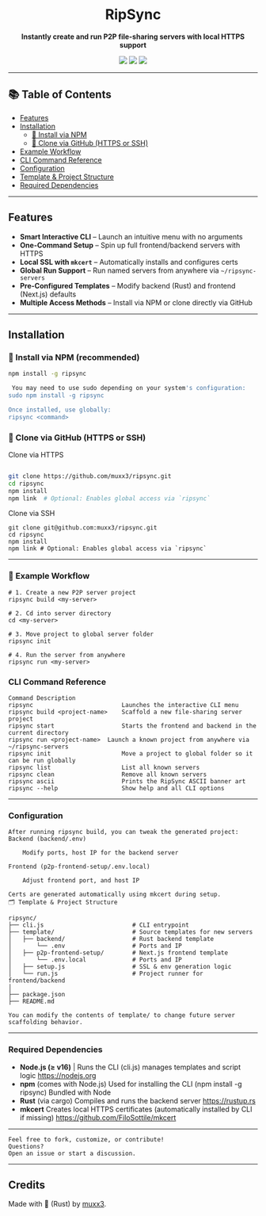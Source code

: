 <h1 align="center">RipSync</h1>
<p align="center"><b>Instantly create and run P2P file-sharing servers with local HTTPS support </b></p>

<p align="center">
  <img src="https://img.shields.io/badge/CLI-Node.js-green" />
  <img src="https://img.shields.io/badge/Backend-Rust-orange" />
  <img src="https://img.shields.io/badge/Built%20With-RipSync-blueviolet" />
</p>

---

## 📚 Table of Contents

- [ Features](#-features)
- [ Installation](#-installation)
  - [🔹 Install via NPM](#-install-via-npm-recommended)
  - [🔹 Clone via GitHub (HTTPS or SSH)](#-clone-via-github-https-or-ssh)
- [ Example Workflow](#-example-workflow)
- [ CLI Command Reference](#-cli-command-reference)
- [ Configuration](#️-configuration)
- [ Template & Project Structure](#-template--project-structure)
- [ Required Dependencies](#Required-Dependencies)

---

##  Features

-  **Smart Interactive CLI** – Launch an intuitive menu with no arguments
-  **One-Command Setup** – Spin up full frontend/backend servers with HTTPS
-  **Local SSL with `mkcert`** – Automatically installs and configures certs
-  **Global Run Support** – Run named servers from anywhere via `~/ripsync-servers`
-  **Pre-Configured Templates** – Modify backend (Rust) and frontend (Next.js) defaults
-  **Multiple Access Methods** – Install via NPM or clone directly via GitHub

---

##  Installation

### 🔹 Install via NPM (recommended)

```bash
npm install -g ripsync

 You may need to use sudo depending on your system's configuration:
sudo npm install -g ripsync

Once installed, use globally:
ripsync <command>
```
### 🔹 Clone via GitHub (HTTPS or SSH)
 Clone via HTTPS
```bash

git clone https://github.com/muxx3/ripsync.git
cd ripsync
npm install
npm link  # Optional: Enables global access via `ripsync`
```
 Clone via SSH
```
git clone git@github.com:muxx3/ripsync.git
cd ripsync
npm install 
npm link # Optional: Enables global access via `ripsync`
```
---
### 🧪 Example Workflow
```
# 1. Create a new P2P server project
ripsync build <my-server>

# 2. Cd into server directory
cd <my-server>

# 3. Move project to global server folder
ripsync init

# 4. Run the server from anywhere
ripsync run <my-server>
```
###  CLI Command Reference
```
Command	Description
ripsync	                        Launches the interactive CLI menu
ripsync build <project-name>	Scaffold a new file-sharing server project
ripsync start	                Starts the frontend and backend in the current directory
ripsync run <project-name>	Launch a known project from anywhere via ~/ripsync-servers
ripsync init                    Move a project to global folder so it can be run globally
ripsync list                    List all known servers
ripsync clean                   Remove all known servers
ripsync ascii                   Prints the RipSync ASCII banner art
ripsync --help	                Show help and all CLI options
```
---
###  Configuration
```
After running ripsync build, you can tweak the generated project:
Backend (backend/.env)

    Modify ports, host IP for the backend server

Frontend (p2p-frontend-setup/.env.local)

    Adjust frontend port, and host IP

Certs are generated automatically using mkcert during setup.
🗂 Template & Project Structure

ripsync/
├── cli.js                         # CLI entrypoint
├── template/                      # Source templates for new servers
│   ├── backend/                   # Rust backend template
│       └── .env                   # Ports and IP
│   ├── p2p-frontend-setup/        # Next.js frontend template
│       └── .env.local             # Ports and IP
│   ├── setup.js                   # SSL & env generation logic
│   └── run.js                     # Project runner for frontend/backend
│
├── package.json
├── README.md

You can modify the contents of template/ to change future server scaffolding behavior.
```
---
### Required Dependencies

- **Node.js (≥ v16)** | Runs the CLI (cli.js) manages templates and script logic	https://nodejs.org
- **npm** (comes with Node.js)	Used for installing the CLI (npm install -g ripsync)	Bundled with Node
- **Rust** (via cargo)	Compiles and runs the backend server	https://rustup.rs
- **mkcert**	Creates local HTTPS certificates (automatically installed by CLI if missing)	https://github.com/FiloSottile/mkcert
---

```
Feel free to fork, customize, or contribute!
Questions?
Open an issue or start a discussion.
```

----------

## Credits

Made with 🦀 (Rust) by [muxx3](https://github.com/muxx3).
